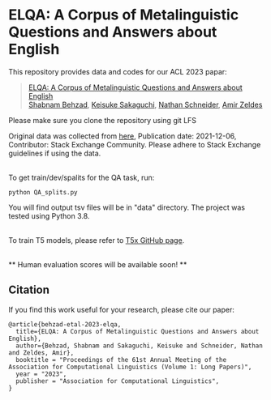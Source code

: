 # ELQA: A Corpus of Metalinguistic Questions and Answers about English


This repository provides data and codes for our ACL 2023 papar:

> [ELQA: A Corpus of Metalinguistic Questions and Answers about English](https://arxiv.org/abs/2205.00395) <br>
> [Shabnam Behzad](https://shabnam-b.github.io/), [Keisuke Sakaguchi](https://keisuke-sakaguchi.github.io/), [Nathan Schneider](https://people.cs.georgetown.edu/nschneid/), [Amir Zeldes](https://corpling.uis.georgetown.edu/amir/) <br>


Please make sure you clone the repository using git LFS <br>

Original data was collected from [here](https://archive.org/details/stackexchange), Publication date: 2021-12-06, Contributor: Stack Exchange Community. Please adhere to Stack Exchange guidelines if using the data. <br><br>


To get train/dev/spalits for the QA task, run:
```shell script
python QA_splits.py
```
You will find output tsv files will be in "data" directory. The project was tested using Python 3.8. <br> <br>

To train T5 models, please refer to [T5x GitHub page](https://github.com/google-research/t5x#training). <br><br>

** Human evaluation scores will be available soon! ** <br>

## Citation
If you find this work useful for your research, please cite our paper:

```
@article{behzad-etal-2023-elqa,
  title={ELQA: A Corpus of Metalinguistic Questions and Answers about English},
  author={Behzad, Shabnam and Sakaguchi, Keisuke and Schneider, Nathan and Zeldes, Amir},
  booktitle = "Proceedings of the 61st Annual Meeting of the Association for Computational Linguistics (Volume 1: Long Papers)",
  year = "2023",
  publisher = "Association for Computational Linguistics",
}
```

